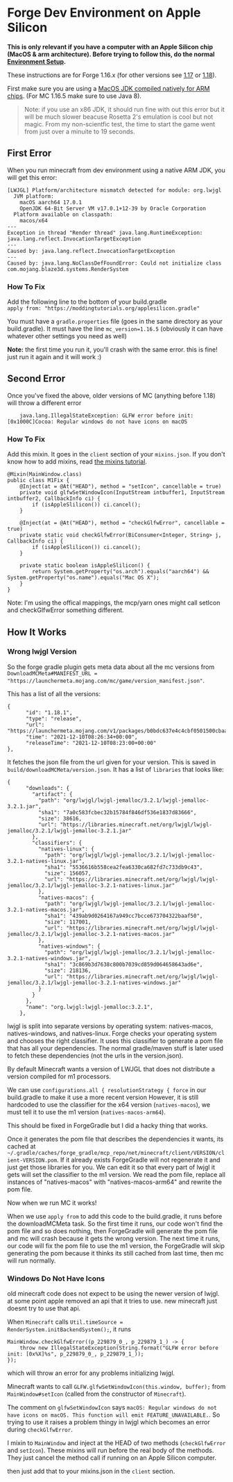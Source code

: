 # Forge Dev Environment on Apple Silicon

**This is only relevant if you have a computer with an Apple Silicon chip (MacOS & arm architecture). Before trying to follow this, do the normal [Environment Setup](environment-setup).**

These instructions are for Forge 1.16.x (for other versions see [1.17](/o17/m1) or [1.18](/o18/m1)).  

First make sure you are using a [MacOS JDK compiled natively for ARM chips](https://www.azul.com/downloads/?os=macos&architecture=arm-64-bit&package=jdk). (For MC 1.16.5 make sure to use Java 8).  

> Note: if you use an x86 JDK, it should run fine with out this error but it will be much slower beacuse Rosetta 2's emulation is cool but not magic. From my non-scientfic test, the time to start the game went from just over a minuite to 19 seconds.


## First Error

When you run minecraft from dev environment using a native ARM JDK, you will get this error:

    [LWJGL] Platform/architecture mismatch detected for module: org.lwjgl
      JVM platform:
        macOS aarch64 17.0.1
        OpenJDK 64-Bit Server VM v17.0.1+12-39 by Oracle Corporation
      Platform available on classpath:
        macos/x64
    --- 
    Exception in thread "Render thread" java.lang.RuntimeException: java.lang.reflect.InvocationTargetException
    ---
    Caused by: java.lang.reflect.InvocationTargetException
    ---
    Caused by: java.lang.NoClassDefFoundError: Could not initialize class com.mojang.blaze3d.systems.RenderSystem

### How To Fix

Add the following line to the bottom of your build.gradle  
`apply from: "https://moddingtutorials.org/applesilicon.gradle"`

You must have a `gradle.properties` file (goes in the same directory as your build.gradle).
It must have the line `mc_version=1.16.5` (obviously it can have whatever other settings you need as well)

**Note:** the first time you run it, you'll crash with the same error. this is fine! just run it again and it will work :)

## Second Error

Once you've fixed the above, older versions of MC (anything before 1.18) will throw a different error 

```
    java.lang.IllegalStateException: GLFW error before init: [0x1000C]Cocoa: Regular windows do not have icons on macOS
```

### How To Fix

Add this mixin. It goes in the `client` section of your `mixins.json`. If you don't know how to add mixins, read [the mixins tutorial](mixins). 

    @Mixin(MainWindow.class)
    public class M1Fix {
        @Inject(at = @At("HEAD"), method = "setIcon", cancellable = true)
        private void glfwSetWindowIcon(InputStream intbuffer1, InputStream intbuffer2, CallbackInfo ci) {
            if (isAppleSlilicon()) ci.cancel();
        }

        @Inject(at = @At("HEAD"), method = "checkGlfwError", cancellable = true)
        private static void checkGlfwError(BiConsumer<Integer, String> j, CallbackInfo ci) {
            if (isAppleSlilicon()) ci.cancel();
        }
    
        private static boolean isAppleSlilicon() {
            return System.getProperty("os.arch").equals("aarch64") && System.getProperty("os.name").equals("Mac OS X");
        }
    }

Note: I'm using the offical mappings, the mcp/yarn ones might call setIcon and checkGlfwError something different.

## How It Works

### Wrong lwjgl Version

So the forge gradle plugin gets meta data about all the mc versions from `DownloadMCMeta#MANIFEST_URL = "https://launchermeta.mojang.com/mc/game/version_manifest.json"`. 

This has a list of all the versions:


    {
          "id": "1.18.1",
          "type": "release",
          "url": "https://launchermeta.mojang.com/v1/packages/b0bdc637e4c4cbf0501500cbaad5a757b04848ed/1.18.1.json",
          "time": "2021-12-10T08:26:34+00:00",
          "releaseTime": "2021-12-10T08:23:00+00:00"
    },


  It fetches the json file from the url given for your version. 
  This is saved in `build/downloadMCMeta/version.json`. 
  It has a list of `libraries` that looks like: 
    
    {
          "downloads": {
            "artifact": {
              "path": "org/lwjgl/lwjgl-jemalloc/3.2.1/lwjgl-jemalloc-3.2.1.jar",
              "sha1": "7a0c583fcbec32b15784f846df536e1837d83666",
              "size": 38616,
              "url": "https://libraries.minecraft.net/org/lwjgl/lwjgl-jemalloc/3.2.1/lwjgl-jemalloc-3.2.1.jar"
            },
            "classifiers": {
              "natives-linux": {
                "path": "org/lwjgl/lwjgl-jemalloc/3.2.1/lwjgl-jemalloc-3.2.1-natives-linux.jar",
                "sha1": "5536616b558cea2fea6330ca682fd7c733db9c43",
                "size": 156057,
                "url": "https://libraries.minecraft.net/org/lwjgl/lwjgl-jemalloc/3.2.1/lwjgl-jemalloc-3.2.1-natives-linux.jar"
              },
              "natives-macos": {
                "path": "org/lwjgl/lwjgl-jemalloc/3.2.1/lwjgl-jemalloc-3.2.1-natives-macos.jar",
                "sha1": "439ab9d0264167a949cc7bcce673704322baaf50",
                "size": 117001,
                "url": "https://libraries.minecraft.net/org/lwjgl/lwjgl-jemalloc/3.2.1/lwjgl-jemalloc-3.2.1-natives-macos.jar"
              },
              "natives-windows": {
                "path": "org/lwjgl/lwjgl-jemalloc/3.2.1/lwjgl-jemalloc-3.2.1-natives-windows.jar",
                "sha1": "3c869b3d7638c800b7039cd859d064658643ad6e",
                "size": 218136,
                "url": "https://libraries.minecraft.net/org/lwjgl/lwjgl-jemalloc/3.2.1/lwjgl-jemalloc-3.2.1-natives-windows.jar"
              }
            }
          },
          "name": "org.lwjgl:lwjgl-jemalloc:3.2.1",
        },

lwjgl is split into separate versions by operating system: natives-macos, natives-windows, and natives-linux. 
Forge checks your operating system and chooses the right classifier. 
It uses this classifier to generate a pom file that has all your dependencies. 
The normal gradle/maven stuff is later used to fetch these dependencies (not the urls in the version.json).  

By default Minecraft wants a version of LWJGL that does not distribute a version compiled for m1 processors.  

We can use `configurations.all { resolutionStrategy { force` in our build.gradle to make it use a more recent version
However, it is still hardcoded to use the classifier for the x64 version (`natives-macos`), we must tell it to use the m1 version (`natives-macos-arm64`).  

This should be fixed in ForgeGradle but I did a hacky thing that works.  

Once it generates the pom file that describes the dependencies it wants, its cached at `~/.gradle/caches/forge_gradle/mcp_repo/net/minecraft/client/VERSION/client-VERSION.pom`. 
If it already exists ForgeGradle will not regenerate it and just get those libraries for you. 
We can edit it so that every part of lwjgl it gets will set the classifier to the m1 version. 
We read the pom file, replace all instances of "natives-macos" with "natives-macos-arm64" and rewrite the pom file.  

Now when we run MC it works!  

When we use `apply from` to add this code to the build.gradle, it runs before the downloadMCMeta task. 
So the first time it runs, our code won't find the pom file and so does nothing, then ForgeGradle will generate the pom file and mc will crash because it gets the wrong version. 
The next time it runs, our code will fix the pom file to use the m1 version, the ForgeGradle will skip generating the pom because it thinks its still cached from last time, then mc will run normally. 

### Windows Do Not Have Icons

old minecraft code does not expect to be using the newer version of lwjgl. at some point apple removed an api that it tries to use. new minecraft just doesnt try to use that api.

When `Minecraft` calls `Util.timeSource = RenderSystem.initBackendSystem();`, it runs 
    
    MainWindow.checkGlfwError((p_229879_0_, p_229879_1_) -> {
        throw new IllegalStateException(String.format("GLFW error before init: [0x%X]%s", p_229879_0_, p_229879_1_));
    });

which will throw an error for any problems initializing lwjgl. 

Minecraft wants to call `GLFW.glfwSetWindowIcon(this.window, buffer);` from `MainWindow#setIcon` (called from the constructor of `Minecraft`). 

The comment on `glfwSetWindowIcon` says `macOS: Regular windows do not have icons on macOS. This function will emit FEATURE_UNAVAILABLE.`. 
So trying to use it raises a problem thingy in lwjgl which becomes an error during `checkGlfwError`.

I mixin to `MainWindow` and inject at the HEAD of two methods (`checkGlfwError` and `setIcon`).
These mixins will run before the real body of the methods. They just cancel the method call if running on an Apple Silicon computer.

then just add that to your mixins.json in the `client` section. 
